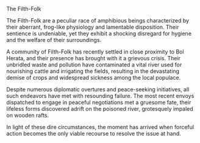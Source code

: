 The Filth-Folk

The Filth-Folk are a peculiar race of amphibious beings characterized by their aberrant, frog-like physiology and lamentable disposition. Their sentience is undeniable, yet they exhibit a shocking disregard for hygiene and the welfare of their surroundings.

A community of Filth-Folk has recently settled in close proximity to Bol Herata, and their presence has brought with it a grievous crisis. Their unbridled waste and pollution have contaminated a vital river used for nourishing cattle and irrigating the fields, resulting in the devastating demise of crops and widespread sickness among the local populace.

Despite numerous diplomatic overtures and peace-seeking initiatives, all such endeavors have met with resounding failure. The most recent envoys dispatched to engage in peaceful negotiations met a gruesome fate, their lifeless forms discovered adrift on the poisoned river, grotesquely impaled on wooden rafts.

In light of these dire circumstances, the moment has arrived when forceful action becomes the only viable recourse to resolve the issue at hand.

 
